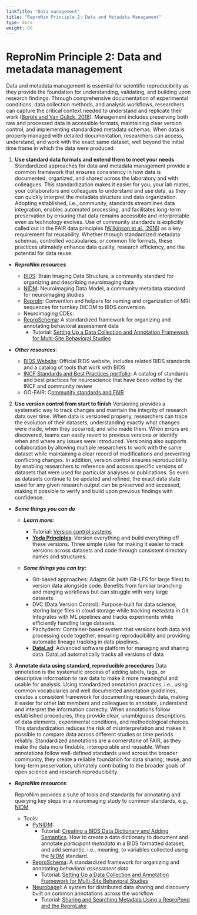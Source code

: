 ```yaml
---
linkTitle: "Data management"
title: "ReproNim Principle 2: Data and Metadata Management"
type: docs
weight: 80
---
```


# ReproNim Principle 2: Data and metadata management

Data and metadata management is essential for scientific reproducibility as they provide the foundation for understanding, validating, and building upon research findings. Through comprehensive documentation of experimental conditions, data collection methods, and analysis workflows, researchers can capture the critical context needed to understand and replicate their work ([Borghi and Van Gulick, 2018](https://riojournal.com/articles.php?id=26439)). Management includes preserving both raw and processed data in accessible formats, maintaining clear version control, and implementing standardized metadata schemas. When data is properly managed with detailed documentation, researchers can access, understand, and work with the exact same dataset, well beyond the initial time frame in which the data were produced

1. **Use standard data formats and extend them to meet your needs**
   Standardized approaches for data and metadata management provide a common framework that ensures consistency in how data is documented, organized, and shared across the laboratory and with colleagues. This standardization makes it easier for you, your lab mates, your collaborators and colleagues to understand and use data, as they can quickly interpret the metadata structure and data organization. Adopting established, i.e., community, standards streamlines data integration, enables automated processing, and facilitates long-term preservation by ensuring that data remains accessible and interpretable even as technology evolves. Use of community standards is explicitly called out in the FAIR data principles ([Wilkinson et al., 2016](https://pubmed.ncbi.nlm.nih.gov/26978244/)) as a key requirement for reusability. Whether through standardized metadata schemas, controlled vocabularies, or common file formats, these practices ultimately enhance data quality, research efficiency, and the potential for data reuse.

* ***ReproNim resources***
  * [BIDS](/resources/tools/bids/):  Brain Imaging Data Structure, a community standard for organizing and describing neuroimaging data
  * [NIDM](/resources/tools/nidm/):  Neuroimaging Data Model, a community metadata standard for neuroimaging studies
  * [ReproIn](/resources/tools/reproin/): Convention and helpers for naming and organization of MRI sequences for turnkey DICOM to BIDS conversion.
  * Neuroimaging CDEs:
  * [ReproSchema](/resources/tools/reproschema/): A standardized framework for organizing and annotating behavioral assessment data
    * Tutorial: [Setting Up a Data Collection and Annotation Framework for Multi-Site Behavioral Studies](/resources/tutorials/reproschema/)



* ***Other resources***:
  * [BIDS Website](https://bids.neuroimaging.io/):  Official BIDS website, includes related BIDS standards and a catalog of tools that work with BIDS
  * [INCF Standards and Best Practices portfolio](https://www.incf.org/resources/sbps#:~:text=The%20Standards%20and%20Best%20Practices,the%20process%20of%20being%20endorsed.):  A catalog of standards and best practices for neuroscience that have been vetted by the INCF and community review
  * GO-FAIR:  C[ommunity standards and FAIR](https://www.go-fair.org/fair-principles/r1-3-metadata-meet-domain-relevant-community-standards/)

2. **Use version control from start to finish**
   Versioning provides a systematic way to track changes and maintain the integrity of research data over time. When data is versioned properly, researchers can trace the evolution of their datasets, understanding exactly what changes were made, when they occurred, and who made them. When errors are discovered, teams can easily revert to previous versions or identify when and where any issues were introduced. Versioning also supports collaboration by allowing multiple researchers to work with the same dataset while maintaining a clear record of modifications and preventing conflicting changes. In addition, version control ensures reproducibility by enabling researchers to reference and access specific versions of datasets that were used for particular analyses or publications. So even as datasets continue to be updated and refined, the exact data state used for any given research output can be preserved and accessed, making it possible to verify and build upon previous findings with confidence.

* ***Some things you can do***
  * ***Learn more:***
    * Tutorial:  [Version control systems](https://www.repronim.org/module-reproducible-basics/02-vcs/)
    * [**Yoda Principles**](https://handbook.datalad.org/en/latest/basics/101-127-yoda.html):  Version everything and build everything off these versions. Three simple rules for making it easier to track versions across datasets and code through consistent directory names and structures.

  * ***Some things you can try:***
    * Git-based approaches: Adapts Git (with Git-LFS for large files) to version data alongside code. Benefits from familiar branching and merging workflows but can struggle with very large datasets.
    * DVC (Data Version Control): Purpose-built for data science, storing large files in cloud storage while tracking metadata in Git. Integrates with ML pipelines and tracks experiments while efficiently handling large datasets.
    * Pachyderm: Container-based system that versions both data and processing code together, ensuring reproducibility and providing automatic lineage tracking in data pipelines.
    * [**DataLad**](/resources/tools/datalad/): Advanced software platform for managing and sharing data.  DataLad automatically tracks all versions of data
3. **Annotate data using standard, reproducible procedures**
   Data annotation is the systematic process of adding labels, tags, or descriptive information to raw data to make it more meaningful and usable for analysis. Using standardized annotation practices, i.e., using common vocabularies and well documented annotation guidelines,  creates a consistent framework for documenting research data, making it easier for other lab members and colleagues to annotate, understand and interpret the information correctly. When annotations follow established procedures, they provide clear, unambiguous descriptions of data elements, experimental conditions, and methodological choices. This standardization reduces the risk of misinterpretation and makes it possible to compare data across different studies or time periods reliably.  Standardized annotations are a cornerstone of FAIR, as they make the data more findable, interoperable and reusable. When annotations follow well-defined standards used across the broader community, they create a reliable foundation for data sharing, reuse, and long-term preservation, ultimately contributing to the broader goals of open science and research reproducibility.

* ***ReproNim resources***:

  ReproNim provides a suite of tools and standards for annotating and querying key steps in a neuroimaging study to common standards, e.g.,  [NIDM](/resources/tools/nidm/)

  * Tools:
    * [PyNIDM](/resources/tools/neurobagel/):
      * Tutorial: [Creating a BIDS Data Dictionary and Adding Semantics](/resources/tutorials/data-dictionary/).  How to create a data dictionary to document and annotate *participant metadata* in a BIDS formatted dataset, and add semantic, i.e., meaning,  to variables collected using the [NIDM](/resources/tools/nidm/) standard.
    * [ReproSchema](/resources/tools/reproschema/): A standardized framework for organizing and annotating *behavioral assessment data*
      * Tutorial: [Setting Up a Data Collection and Annotation Framework for Multi-Site Behavioral Studies](/resources/tutorials/reproschema/)
    * [Neurobage](/resources/tools/neurobagel/)l: A system for distributed data sharing and discovery built on common annotations across the workflow
      * Tutorial: [Sharing and Searching Metadata Using a ReproPond and the ReproLake](/resources/tutorials/pond-lake/)
